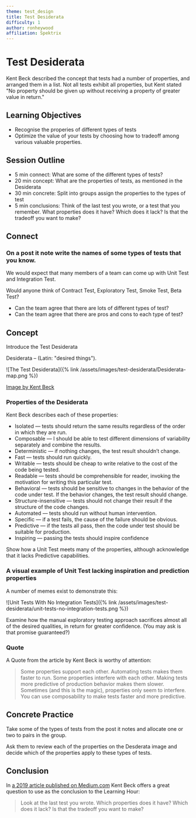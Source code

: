 ```yaml
---
theme: test_design
title: Test Desiderata
difficulty: 1
author: ronheywood
affiliation: Spektrix
---
```


# Test Desiderata
Kent Beck described the concept that tests had a number of properties, and arranged them in a list.
Not all tests exhibit all properties, but Kent stated "No property should be given up without receiving a property of greater value in return."

## Learning Objectives
* Recognise the properies of different types of tests
* Optimize the value of your tests by choosing how to tradeoff among various valuable properties.

## Session Outline

* 5 min connect: What are some of the different types of tests?
* 20 min concept: What are the properties of tests, as mentioned in the Desiderata
* 30 min concrete: Split into groups assign the properties to the types of test
* 5 min conclusions: Think of the last test you wrote, or a test that you remember. What properties does it have? Which does it lack? Is that the tradeoff you want to make?

## Connect 

### On a post it note write the names of some types of tests that you know.

We would expect that many members of a team can come up with Unit Test and Integration Test. 

Would anyone think of Contract Test, Exploratory Test, Smoke Test, Beta Test?

* Can the team agree that there are lots of different types of test?
* Can the team agree that there are pros and cons to each type of test?

## Concept
Introduce the Test Desiderata

Desiderata – (Latin: "desired things").

![The Test Desiderata]({% link /assets/images/test-desiderata/Desiderata-map.png %})

[Image by Kent Beck](https://kentbeck.github.io/TestDesiderata/)

### Properties of the Desiderata
Kent Beck describes each of these properties:
* Isolated — tests should return the same results regardless of the order in which they are run.
* Composable — I should be able to test different dimensions of variability separately and combine the results.
* Deterministic — if nothing changes, the test result shouldn’t change.
* Fast — tests should run quickly.
* Writable — tests should be cheap to write relative to the cost of the code being tested.
* Readable — tests should be comprehensible for reader, invoking the motivation for writing this particular test.
* Behavioral — tests should be sensitive to changes in the behavior of the code under test. If the behavior changes, the test result should change.
* Structure-insensitive — tests should not change their result if the structure of the code changes.
* Automated — tests should run without human intervention.
* Specific — if a test fails, the cause of the failure should be obvious.
* Predictive — if the tests all pass, then the code under test should be suitable for production.
* Inspiring — passing the tests should inspire confidence

Show how a Unit Test meets many of the properties, although acknowledge that it lacks Predictive capabilities.

### A visual example of Unit Test lacking inspiration and prediction properties
A number of memes exist to demonstrate this:

![Unit Tests With No Integration Tests]({% link /assets/images/test-desiderata/unit-tests-no-integration-tests.png %})

Examine how the manual exploratory testing approach sacrifices almost all of the desired qualities, 
in return for greater confidence. (You may ask is that promise guaranteed?)

### Quote
A Quote from the article by Kent Beck is worthy of attention:

> Some properties support each other. Automating tests makes them faster to run.
> Some properties interfere with each other. Making tests more predictive of production behavior makes them slower.
> Sometimes (and this is the magic), properties only seem to interfere. You can use composability to make tests faster and more predictive.

## Concrete Practice
Take some of the types of tests from the post it notes and allocate one or two to pairs in the group.

Ask them to review each of the properties on the Desderata image and decide which of the properties apply to these types of tests.

## Conclusion
In [a 2019 article published on Medium.com](https://medium.com/@kentbeck_7670/test-desiderata-94150638a4b3) Kent Beck offers a great question to use as the conclusion to the Learning Hour:
> Look at the last test you wrote. Which properties does it have? Which does it lack? Is that the tradeoff you want to make?
